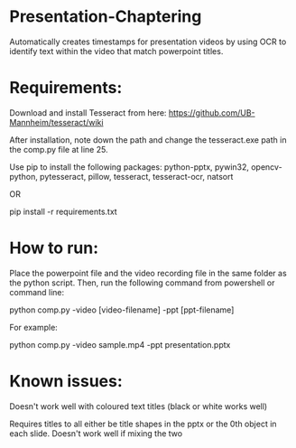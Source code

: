# Presentation-Chaptering
Automatically creates timestamps for presentation videos by using OCR to identify text within the video that match powerpoint titles.

# Requirements:
Download and install Tesseract from here:
https://github.com/UB-Mannheim/tesseract/wiki

After installation, note down the path and change the tesseract.exe path in the comp.py file at line 25.

Use pip to install the following packages:
python-pptx, pywin32, opencv-python, pytesseract, pillow, tesseract, tesseract-ocr, natsort

OR

pip install -r requirements.txt

# How to run:
Place the powerpoint file and the video recording file in the same folder as the python script. Then, run the following command from powershell or command line:

python comp.py -video [video-filename] -ppt [ppt-filename]

For example:

python comp.py -video sample.mp4 -ppt presentation.pptx

# Known issues:
Doesn't work well with coloured text titles (black or white works well)

Requires titles to all either be title shapes in the pptx or the 0th object in each slide. Doesn't work well if mixing the two
